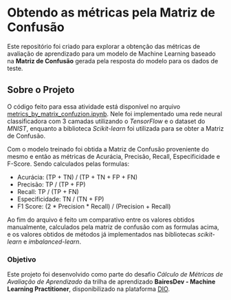 # Obtendo as métricas pela Matriz de Confusão

Este repositório foi criado para explorar a obtenção das métricas de avaliação de aprendizado para um modelo de Machine Learning baseado na **Matriz de Confusão** gerada pela resposta do modelo para os dados de teste.

## Sobre o Projeto

O código feito para essa atividade está disponível no arquivo [metrics_by_matrix_confuzion.ipynb](/metrics_by_matrix_confuzion.ipynb). Nele foi implementado uma rede neural classificadora com 3 camadas utilizando o _TensorFlow_ e o dataset do _MNIST_, enquanto a biblioteca _Scikit-learn_ foi utilizada para se obter a Matriz de Confusão.

Com o modelo treinado foi obtida a Matriz de Confusão proveniente do mesmo e então as métricas de Acurácia, Precisão, Recall, Especificidade e F-Score. Sendo calculados pelas formulas:

- Acurácia: (TP + TN) / (TP + TN + FP + FN)
- Precisão: TP / (TP + FP)
- Recall: TP / (TP + FN)
- Especificidade: TN / (TN + FP)
- F1 Score: (2 * Precision * Recall) / (Precision + Recall)

Ao fim do arquivo é feito um comparativo entre os valores obtidos manualmente, calculados pela matriz de confusão com as formulas acima, e os valores obtidos de métodos já implementados nas bibliotecas _scikit-learn_ e _imbalanced-learn_.

### Objetivo

Este projeto foi desenvolvido como parte do desafio _Cálculo de Métricas de Avaliação de Aprendizado_ da trilha de aprendizado **BairesDev - Machine Learning Practitioner**, disponibilizado na plataforma [DIO](https://www.dio.me).
